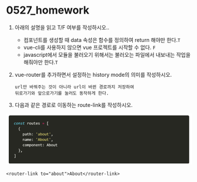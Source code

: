 # 0527_homework

1. 아래의 설명을 읽고 T/F 여부를 작성하시오.. 

   - 컴포넌트를 생성할 때 data 속성은 함수를 정의하여 return 해야만 한다.`T`
   - vue-cli를 사용하지 않으면 vue 프로젝트를 시작할 수 없다. `F`
   - javascript에서 모듈을 불러오기 위해서는 불러오는 파일에서 내보내는 작업을 해줘야만 한다.`T`

2. vue-router를 추가하면서 설정하는 history mode의 의미를 작성하시오.

   ```
   url만 바꿔주는 것이 아니라 url이 바뀐 경로까지 저장하여
   뒤로가기와 앞으로가기를 눌러도 동작하게 한다.
   ```

   

3. 다음과 같은 경로로 이동하는 route-link를 작성하시오.

![image-20200527220701393](0527_homework.assets/image-20200527220701393.png)

```
<router-link to="about">About</router-link>
```

